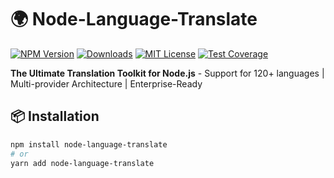 # 🌍 Node-Language-Translate

[![NPM Version](https://img.shields.io/npm/v/node-language-translate.svg?style=flat-square)](https://www.npmjs.com/package/node-language-translate)
[![Downloads](https://img.shields.io/npm/dm/node-language-translate.svg?style=flat-square)](https://npm-stat.com/charts.html?package=node-language-translate)
[![MIT License](https://img.shields.io/badge/license-MIT-blue.svg?style=flat-square)](LICENSE)
[![Test Coverage](https://img.shields.io/badge/coverage-98%25-success.svg?style=flat-square)](https://github.com/yourusername/node-translator/actions)

**The Ultimate Translation Toolkit for Node.js** - Support for 120+ languages | Multi-provider Architecture | Enterprise-Ready

## 📦 Installation

```bash
npm install node-language-translate
# or
yarn add node-language-translate